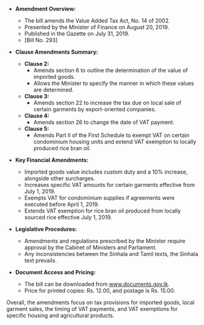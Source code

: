 - **Amendment Overview:**
  - The bill amends the Value Added Tax Act, No. 14 of 2002.
  - Presented by the Minister of Finance on August 20, 2019.
  - Published in the Gazette on July 31, 2019.
  - [Bill No. 293]

- **Clause Amendments Summary:**
  - **Clause 2:**
    - Amends section 6 to outline the determination of the value of imported goods.
    - Allows the Minister to specify the manner in which these values are determined.
  - **Clause 3:**
    - Amends section 22 to increase the tax due on local sale of certain garments by export-oriented companies.
  - **Clause 4:**
    - Amends section 26 to change the date of VAT payment.
  - **Clause 5:**
    - Amends Part II of the First Schedule to exempt VAT on certain condominium housing units and extend VAT exemption to locally produced rice bran oil.

- **Key Financial Amendments:**
  - Imported goods value includes custom duty and a 10% increase, alongside other surcharges.
  - Increases specific VAT amounts for certain garments effective from July 1, 2019.
  - Exempts VAT for condominium supplies if agreements were executed before April 1, 2019.
  - Extends VAT exemption for rice bran oil produced from locally sourced rice effective July 1, 2019.

- **Legislative Procedures:**
  - Amendments and regulations prescribed by the Minister require approval by the Cabinet of Ministers and Parliament.
  - Any inconsistencies between the Sinhala and Tamil texts, the Sinhala text prevails.

- **Document Access and Pricing:**
  - The bill can be downloaded from www.documents.gov.lk.
  - Price for printed copies: Rs. 12.00, and postage is Rs. 15.00.

Overall, the amendments focus on tax provisions for imported goods, local garment sales, the timing of VAT payments, and VAT exemptions for specific housing and agricultural products.